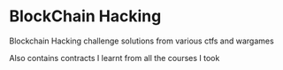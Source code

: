 # BlockChain Hacking

Blockchain Hacking challenge solutions from various ctfs and wargames

Also contains contracts I learnt from all the courses I took   
 
 
 
 
 
  
 
 
 
  
   
 
 
 
